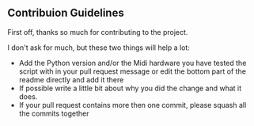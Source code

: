 ## Contribuion Guidelines

First off, thanks so much for contributing to the project.

I don't ask for much, but these two things will help a lot:

- Add the Python version and/or the Midi hardware you have tested the script with in your pull request message or edit the bottom part of the readme directly and add it there
- If possible write a little bit about why you did the change and what it does.
- If your pull request contains more then one commit, please squash all the commits together